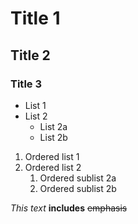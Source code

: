 # Title 1
## Title 2
### Title 3

* List 1 
* List 2
    * List 2a
    * List 2b

1. Ordered list 1
1. Ordered list 2
   1. Ordered sublist 2a
   1. Ordered sublist 2b   

*This* _text_ **includes** ~~emphasis~~
